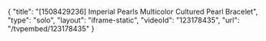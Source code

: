 {
    "title": "[1508429236] Imperial Pearls Multicolor Cultured Pearl Bracelet",
    "type": "solo",
    "layout": "iframe-static",
    "videoId": "123178435",
    "url": "\/tvpembed\/123178435"
}